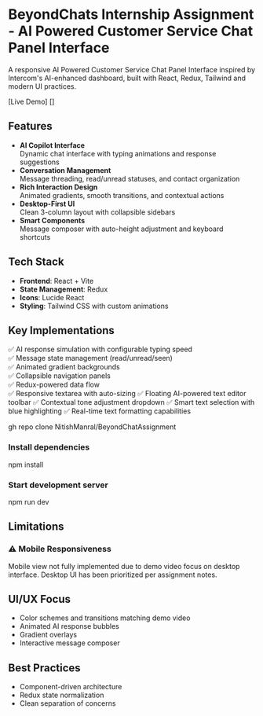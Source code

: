 # BeyondChats Internship Assignment - AI Powered Customer Service Chat Panel Interface

A responsive AI Powered Customer Service Chat Panel Interface inspired by Intercom's AI-enhanced dashboard, built with React, Redux, Tailwind and modern UI practices.

[Live Demo] []

## Features
- **AI Copilot Interface**  
  Dynamic chat interface with typing animations and response suggestions
- **Conversation Management**  
  Message threading, read/unread statuses, and contact organization
- **Rich Interaction Design**  
  Animated gradients, smooth transitions, and contextual actions
- **Desktop-First UI**  
  Clean 3-column layout with collapsible sidebars
- **Smart Components**  
  Message composer with auto-height adjustment and keyboard shortcuts

## Tech Stack
- **Frontend**: React + Vite
- **State Management**: Redux
- **Icons**: Lucide React
- **Styling**: Tailwind CSS with custom animations

## Key Implementations
✅ AI response simulation with configurable typing speed  
✅ Message state management (read/unread/seen)  
✅ Animated gradient backgrounds  
✅ Collapsible navigation panels  
✅ Redux-powered data flow  
✅ Responsive textarea with auto-sizing 
✅ Floating AI-powered text editor toolbar
✅ Contextual tone adjustment dropdown
✅ Smart text selection with blue highlighting
✅ Real-time text formatting capabilities 

gh repo clone NitishManral/BeyondChatAssignment

### Install dependencies
npm install

### Start development server
npm run dev

## Limitations
### ⚠️ Mobile Responsiveness
Mobile view not fully implemented due to demo video focus on desktop interface. Desktop UI has been prioritized per assignment notes.

## UI/UX Focus
- Color schemes and transitions matching demo video
- Animated AI response bubbles
- Gradient overlays
- Interactive message composer

## Best Practices
- Component-driven architecture
- Redux state normalization
- Clean separation of concerns

